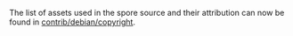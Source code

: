 The list of assets used in the spore source and their attribution can now be found in [contrib/debian/copyright](../contrib/debian/copyright).
